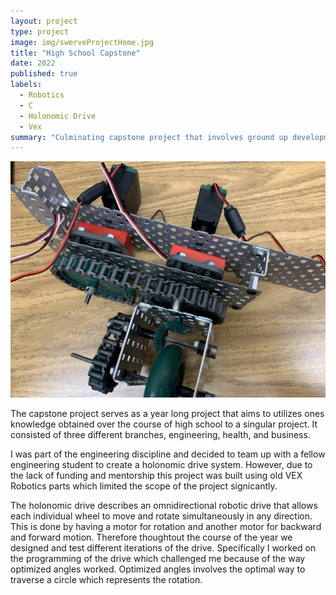 ```yaml
---
layout: project
type: project
image: img/swerveProjectHome.jpg
title: "High School Capstone"
date: 2022
published: true
labels:
  - Robotics
  - C
  - Holonomic Drive
  - Vex
summary: "Culminating capstone project that involves ground up development of a holonomic drive system."
---
```


<img class="img-fluid" src="../img/swerveWheelMod.JPG">

The capstone project serves as a year long project that aims to utilizes ones knowledge obtained over the course of high school to a singular project. It consisted of three different branches, engineering, health, and business. 

I was part of the engineering discipline and decided to team up with a fellow engineering student to create a holonomic drive system. However, due to the lack of funding and mentorship this project was built using old VEX Robotics parts which limited the scope of the project signicantly. 

The holonomic drive describes an omnidirectional robotic drive that allows each individual wheel to move and rotate simultaneously in any direction. This is done by having a motor for rotation and another motor for backward and forward motion. Therefore thoughtout the course of the year we designed and test different iterations of the drive. Specifically I worked on the programming of the drive which challenged me because of the way optimized angles worked. Optimized angles involves the optimal way to traverse a circle which represents the rotation. 
